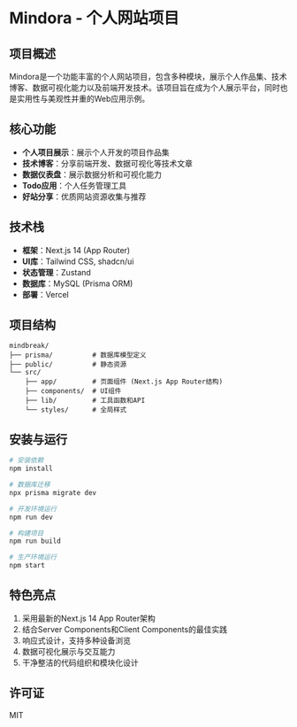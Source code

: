# Mindora - 个人网站项目

## 项目概述
Mindora是一个功能丰富的个人网站项目，包含多种模块，展示个人作品集、技术博客、数据可视化能力以及前端开发技术。该项目旨在成为个人展示平台，同时也是实用性与美观性并重的Web应用示例。

## 核心功能
- **个人项目展示**：展示个人开发的项目作品集
- **技术博客**：分享前端开发、数据可视化等技术文章
- **数据仪表盘**：展示数据分析和可视化能力
- **Todo应用**：个人任务管理工具
- **好站分享**：优质网站资源收集与推荐

## 技术栈
- **框架**：Next.js 14 (App Router)
- **UI库**：Tailwind CSS, shadcn/ui
- **状态管理**：Zustand
- **数据库**：MySQL (Prisma ORM)
- **部署**：Vercel

## 项目结构
```
mindbreak/
├── prisma/          # 数据库模型定义
├── public/          # 静态资源
└── src/
    ├── app/         # 页面组件 (Next.js App Router结构)
    ├── components/  # UI组件
    ├── lib/         # 工具函数和API
    └── styles/      # 全局样式
```

## 安装与运行
```bash
# 安装依赖
npm install

# 数据库迁移
npx prisma migrate dev

# 开发环境运行
npm run dev

# 构建项目
npm run build

# 生产环境运行
npm start
```

## 特色亮点
1. 采用最新的Next.js 14 App Router架构
2. 结合Server Components和Client Components的最佳实践
3. 响应式设计，支持多种设备浏览
4. 数据可视化展示与交互能力
5. 干净整洁的代码组织和模块化设计

## 许可证
MIT 
